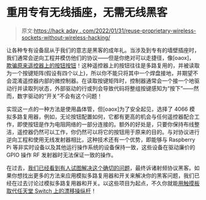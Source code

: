 # 重用专有无线插座，无需无线黑客

> 原文:[https://hack aday . com/2022/01/31/reuse-proprietary-wireless-sockets-without-wireless-hacking/](https://hackaday.com/2022/01/31/reusing-proprietary-wireless-sockets-without-wireless-hacking/)

让各种专有设备屈从于我们的意志是黑客的成年礼。当涉及到专有的墙壁插座时，我们通常会逆向工程并模仿他们的协议——但是你绝对可以走捷径，像[oaox]，[欺骗原来遥控器上的按钮按钮](//hackaday.io/project/182093-controlled-remote)！这种遥控器上的按钮往往是多路复用的，并被读取为一个按键矩阵(假设有四个以上)，所以你不能只将其中一个焊盘接地，并期望不会混淆遥控器内部的微控制器。在读取按键矩阵时，控制器通常会一个接一个地驱动行并读取列状态，外部驱动的行或列会导致代码将整组按键感知为“按下”——然而，数字驱动的“开关”不会有这个问题！

实现这一点的一种方法是使用晶体管，但[oaox]为了安全起见，选择了 4066 模拟多路复用器，例如，无论按钮配置如何，它都有更高的机会与任何遥控器配合工作，即使按钮是作为电阻网络的一部分连接的。额外的好处是，只要你保持布线整洁，遥控器仍然可以工作，你仍然可以将它的按钮用于原来的目的。与对协议进行逆向工程和使用无线发射器相比，这种技术还有一个优势，即能够与 Raspberry Pi 等非实时设备以及其他运行操作系统的设备保持一致，这些设备在驱动廉价的 GPIO 操作 RF 发射器时无法保证一致的操作。

在过去，[我们已经看到有人试图解决这个确切的问题](https://hackaday.com/2013/01/31/getting-an-arduino-to-control-a-wireless-outlet/)，最终诉诸射频协议黑客。如果你想找出更多的方法来应用模拟多路复用器和开关来解决你的黑客问题，我们已经在过去讨论过模拟多路复用器和开关。以这些项目为起点，不久你就能[用触摸板取代任天堂 Switch 上的漂移操纵杆](https://hackaday.com/2020/05/22/joy-con-mod-gives-nintendo-switch-touchpad-control/)！